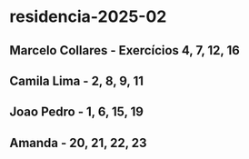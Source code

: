 # residencia-2025-02
## Marcelo Collares - Exercícios 4, 7, 12, 16
## Camila Lima - 2, 8, 9, 11
## Joao Pedro - 1, 6, 15, 19
## Amanda - 20, 21, 22, 23